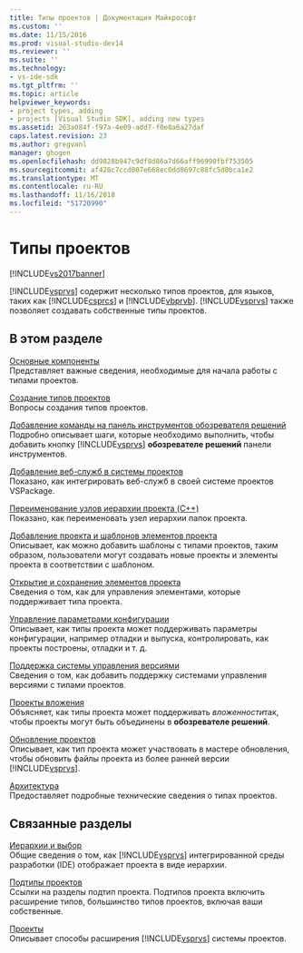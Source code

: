 ```yaml
---
title: Типы проектов | Документация Майкрософт
ms.custom: ''
ms.date: 11/15/2016
ms.prod: visual-studio-dev14
ms.reviewer: ''
ms.suite: ''
ms.technology:
- vs-ide-sdk
ms.tgt_pltfrm: ''
ms.topic: article
helpviewer_keywords:
- project types, adding
- projects [Visual Studio SDK], adding new types
ms.assetid: 263a084f-f97a-4e09-add7-f0e8a6a27daf
caps.latest.revision: 23
ms.author: gregvanl
manager: ghogen
ms.openlocfilehash: dd9828b947c9df8d86a7d66aff96990fbf753505
ms.sourcegitcommit: af428c7ccd007e668ec0dd8697c88fc5d8bca1e2
ms.translationtype: MT
ms.contentlocale: ru-RU
ms.lasthandoff: 11/16/2018
ms.locfileid: "51720990"
---
```

# <a name="project-types"></a>Типы проектов
[!INCLUDE[vs2017banner](../../includes/vs2017banner.md)]

[!INCLUDE[vsprvs](../../includes/vsprvs-md.md)] содержит несколько типов проектов, для языков, таких как [!INCLUDE[csprcs](../../includes/csprcs-md.md)] и [!INCLUDE[vbprvb](../../includes/vbprvb-md.md)]. [!INCLUDE[vsprvs](../../includes/vsprvs-md.md)] также позволяет создавать собственные типы проектов.  
  
## <a name="in-this-section"></a>В этом разделе  
 [Основные компоненты](../../extensibility/internals/project-type-essentials.md)  
 Представляет важные сведения, необходимые для начала работы с типами проектов.  
  
 [Создание типов проектов](../../extensibility/internals/creating-project-types.md)  
 Вопросы создания типов проектов.  
  
 [Добавление команды на панель инструментов обозревателя решений](../../extensibility/adding-a-command-to-the-solution-explorer-toolbar.md)  
 Подробно описывает шаги, которые необходимо выполнить, чтобы добавить кнопку [!INCLUDE[vsprvs](../../includes/vsprvs-md.md)] **обозревателе решений** панели инструментов.  
  
 [Добавление веб-служб в системы проектов](../../misc/adding-web-services-to-project-systems.md)  
 Показано, как интегрировать веб-служб в своей системе проектов VSPackage.  
  
 [Переименование узлов иерархии проекта (C++)](../../misc/renaming-project-hierarchy-nodes-cpp.md)  
 Показано, как переименовать узел иерархии папок проекта.  
  
 [Добавление проекта и шаблонов элементов проекта](../../extensibility/internals/adding-project-and-project-item-templates.md)  
 Описывает, как можно добавить шаблоны с типами проектов, таким образом, пользователи могут создавать новые проекты и элементы проекта в соответствии с шаблоном.  
  
 [Открытие и сохранение элементов проекта](../../extensibility/internals/opening-and-saving-project-items.md)  
 Сведения о том, как для управления элементами, которые поддерживает типа проекта.  
  
 [Управление параметрами конфигурации](../../extensibility/internals/managing-configuration-options.md)  
 Описывает, как типы проекта может поддерживать параметры конфигурации, например отладки и выпуска, контролировать, как проекты построены, отладки и т. д.  
  
 [Поддержка системы управления версиями](../../extensibility/internals/supporting-source-control.md)  
 Сведения о том, как добавить поддержку системами управления версиями с типами проектов.  
  
 [Проекты вложения](../../extensibility/internals/nesting-projects.md)  
 Объясняет, как типы проекта может поддерживать *вложенности*так, чтобы проекты могут быть объединены в **обозревателе решений**.  
  
 [Обновление проектов](../../extensibility/internals/upgrading-projects.md)  
 Описывает, как тип проекта может участвовать в мастере обновления, чтобы обновить файлы проекта из более ранней версии [!INCLUDE[vsprvs](../../includes/vsprvs-md.md)].  
  
 [Архитектура](../../extensibility/internals/project-types-architecture.md)  
 Предоставляет подробные технические сведения о типах проектов.  
  
## <a name="related-sections"></a>Связанные разделы  
 [Иерархии и выбор](../../extensibility/internals/hierarchies-and-selection.md)  
 Общие сведения о том, как [!INCLUDE[vsprvs](../../includes/vsprvs-md.md)] интегрированной среды разработки (IDE) отображает проекта в виде иерархии.  
  
 [Подтипы проектов](../../extensibility/internals/project-subtypes.md)  
 Ссылки на разделы подтип проекта. Подтипов проекта включить расширение типов, большинство типов проектов, включая ваши собственные.  
  
 [Проекты](../../extensibility/internals/projects.md)  
 Описывает способы расширения [!INCLUDE[vsprvs](../../includes/vsprvs-md.md)] системы проектов.

